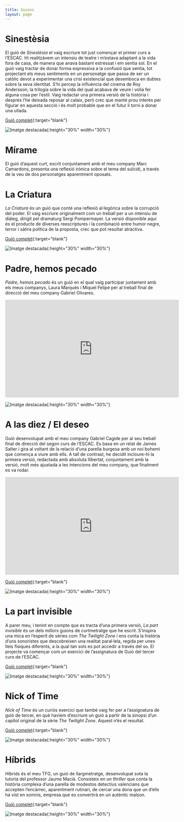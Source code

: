 ```yaml
---
title: Guions
layout: page
---
```


# Sinestèsia 

El guió de *Sinestèsia* el vaig escriure tot just començar el primer curs a l’ESCAC. Hi realitzàvem un intensiu de teatre i m’estava adaptant a la vida fora de casa, de manera que anava bastant estressat i em sentia sol. En el guió vaig tractar de donar forma expressiva a la confusió que sentia, tot projectant els meus sentiments en un personatge que passa de ser un catòlic devot a experimentar una crisi existencial que desemboca en dubtes sobre la seva identitat. S’hi percep la influència del cinema de Roy Andersson, la trilogia sobre la vida del qual acabava de veure i volia fer alguna cosa per l’estil. Vaig redactar una primera versió de la història i després l’he deixada reposar al calaix, però crec que manté prou interès per figurar en aquesta secció i és molt probable que en el futur li torni a donar una ullada. 

[Guió complet](assets/pdf/Sinestesia.pdf){:target="blank"}

![Imatge destacada](assets/images/guions/Guions-Sinestèsia.jpg){:height="30%" width="30%"}

# Mírame

El guió d’aquest curt, escrit conjuntament amb el meu company Marc Camardons,  presenta una reflexió irònica sobre el tema del suïcidi, a través de la veu de dos personatges aparentment oposats.

# La Criatura

*La Criatura* és un guió que conté una reflexió al·legòrica sobre la corrupció del poder. El vaig escriure originalment com un treball per a un intensiu de diàleg, dirigit pel dramaturg Sergi Pompermayer. La versió disponible aquí és el producte de diverses reescriptures i la combinació  entre humor negre, terror i sàtira política de la proposta, crec que pot resultar atractiva.

[Guió complet](assets/pdf/La-Criatura.pdf){:target="blank"}

![Imatge destacada](assets/images/guions/Guions-La-Criatura.jpeg){:height="30%" width="30%"}

# Padre, hemos pecado

*Padre, hemos pecado* és un guió en el qual vaig participar juntament amb els meus companys, Laura Marqués i Miquel Felipe per al treball final de direcció del meu company Gabriel Olivares.

<iframe width="560" height="315" src="https://www.youtube.com/watch?v=E9rl6thSlJ8" frameborder="0" allow="accelerometer; autoplay; encrypted-media; gyroscope; picture-in-picture" allowfullscreen></iframe>

![Imatge destacada](assets/images/guions/Guions-Padre-hemos-pecado.jpg){:height="30%" width="30%"}

# A las diez / El deseo

Guió desenvolupat amb el meu company Gabriel Cagide per al seu treball final de direcció del segon curs de l’ESCAC.  Es basa en un relat de James Salter i gira al voltant de la relació d’una parella burgesa amb un noi bohemi que comença a viure amb ells. A tall de contrast, he decidit incloure-hi la primera versió, redactada amb absoluta llibertat, conjuntament amb la versió, molt més ajustada a les intencions del meu company, que finalment es va rodar.

<iframe width="560" height="315" src="https://youtu.be/swLevRQe62k" frameborder="0" allow="accelerometer; autoplay; encrypted-media; gyroscope; picture-in-picture" allowfullscreen></iframe>

[Guió complet](assets/pdf/El-Deseo.pdf){:target="blank"}

![Imatge destacada](assets/images/guions/Guions-A-las-diez.png){:height="30%" width="30%"}

# La part invisible

A parer meu, i tenint en compte que es tracta d’una primera versió, *La part invisible* és un dels millors guions de curtmetratge que he escrit. S’inspira una mica en l’esperit de sèries com *The Twilight Zone* i ens conta la història d’uns sonoristes que descobreixen una realitat paral·lela, regida per unes lleis físiques diferents, a la qual tan sols es pot accedir a través del so. El projecte va començar com un exercici de l’assignatura de Guió del tercer curs de l’ESCAC.

[Guió complet](assets/pdf/La-Part-Invisible.pdf){:target="blank"}

![Imatge destacada](assets/images/guions/Guions-La-part-invisible.jpg){:height="30%" width="30%"}

# Nick of Time 

*Nick of Time* és un curiós exercici que també vaig fer per a l’assignatura de guió de tercer, en què havíem d’escriure un guió a partir de la sinopsi d’un capítol original de la sèrie *The Twilight Zone*. Aquest n’és el resultat.

[Guió complet](assets/pdf/Nick-of-Time.pdf){:target="blank"}

![Imatge destacada](assets/images/guions/Guions-Nick-of-time.jpg){:height="30%" width="30%"}

# Híbrids

Híbrids és el meu TFG, un guió de llargmetratge, desenvolupat sota la tutoria del professor Jaume Macià.  Consisteix en un *thriller* que conta la història complexa d’una parella de modestos detectius valencians que accepten l’encàrrec, aparentment rutinari, de cercar una dona que un d’ells ha vist en somnis, empresa que es convertirà en un autèntic malson.

[Guió complet](assets/pdf/HIBRIDS.pdf){:target="blank"}

![Imatge destacada](assets/images/guions/Guions-Híbrids.png){:height="30%" width="30%"}

